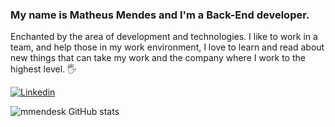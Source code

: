 ### My name is Matheus Mendes and I'm a Back-End developer. 
Enchanted by the area of development and technologies. I like to work in a team, and help those in my work environment, I love to learn and read about new things that can take my work and the company where I work to the highest level. 🖐️

[![Linkedin](https://img.shields.io/badge/LinkedIn-0077B5?style=for-the-badge&logo=linkedin&logoColor=white)](https://www.linkedin.com/in/matheusmendesti/)

![mmendesk GitHub stats](https://github-readme-stats.vercel.app/api?username=mmendesk&show_icons=true&theme=dracula)



